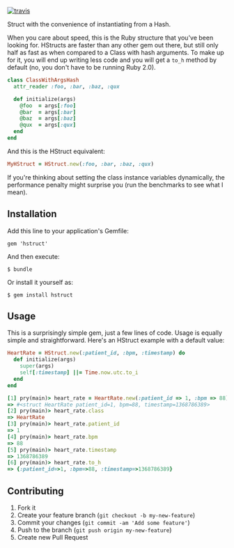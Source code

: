 [![travis](https://secure.travis-ci.org/cambridge-healthcare/hstruct.png)](https://travis-ci.org/cambridge-healthcare/hstruct)

Struct with the convenience of instantiating from a Hash.

When you care about speed, this is the Ruby structure that you've been
looking for. HStructs are faster than any other gem out there, but still
only half as fast as when compared to a Class with hash arguments.
To make up for it, you will end up writing less code and you will get
a `to_h` method by default (no, you don't have to be running Ruby 2.0).

```ruby
class ClassWithArgsHash
  attr_reader :foo, :bar, :baz, :qux

  def initialize(args)
    @foo  = args[:foo]
    @bar  = args[:bar]
    @baz  = args[:baz]
    @qux  = args[:qux]
  end
end

```

And this is the HStruct equivalent:

```ruby
MyHStruct = HStruct.new(:foo, :bar, :baz, :qux)
```

If you're thinking about setting the class instance variables
dynamically, the performance penalty might surprise you (run the
benchmarks to see what I mean).

## Installation

Add this line to your application's Gemfile:

    gem 'hstruct'

And then execute:

    $ bundle

Or install it yourself as:

    $ gem install hstruct

## Usage

This is a surprisingly simple gem, just a few lines of code. Usage is
equally simple and straightforward. Here's an HStruct example with a
default value:

```ruby
HeartRate = HStruct.new(:patient_id, :bpm, :timestamp) do
  def initialize(args)
    super(args)
    self[:timestamp] ||= Time.now.utc.to_i
  end
end

[1] pry(main)> heart_rate = HeartRate.new(:patient_id => 1, :bpm => 88)
=> #<struct HeartRate patient_id=1, bpm=88, timestamp=1368786389>
[2] pry(main)> heart_rate.class
=> HeartRate
[3] pry(main)> heart_rate.patient_id
=> 1
[4] pry(main)> heart_rate.bpm
=> 88
[5] pry(main)> heart_rate.timestamp
=> 1368786389
[6] pry(main)> heart_rate.to_h
=> {:patient_id=>1, :bpm=>88, :timestamp=>1368786389}
```

## Contributing

1. Fork it
2. Create your feature branch (`git checkout -b my-new-feature`)
3. Commit your changes (`git commit -am 'Add some feature'`)
4. Push to the branch (`git push origin my-new-feature`)
5. Create new Pull Request
